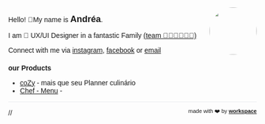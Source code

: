 <script>

  if (window.location.protocol != "https:"){
      window.location.protocol = "https";
  } 
  document.title = "Andréa Fabiana Maciel - WebSite";
  
//   const link = document.createElement('link');
  
//   link.id = 'dynamic-favicon';
//   link.rel = 'shortcut icon';
//   link.href = 'https://raw.githubusercontent.com/ciro-maciel/website/master/assets/favicon.ico';
  
//   document.head.appendChild(link);  
 
</script>

<link href="https://fonts.googleapis.com/css?family=Montserrat&display=swap" rel="stylesheet">

<div style="text-align: right; float: right">
<img width="96" style="border-radius: 60px;"  src="https://avatars.githubusercontent.com/u/1123859?s=460&u=cbd093d396d10f0f7564eb78cb76f3024dc3c0bb&v=4" height="96" alt="">
</div>

Hello! 👋My name is <strong style='font-size:18px'>Andréa</strong>.

I am 🎨 UX/UI Designer in a fantastic Family <a href="https://www.instagram.com/p/B_FxtLjJfeI/">(team 👩🏻👨🏽👦🏻)</a>

Connect with me via [instagram](https://www.instagram.com/by_andrea.maciel/), [facebook](https://www.facebook.com/by.andrea.maciel) or [email](mailto:by@andrea-maciel.me)

### our Products

- <a href="" target="_blank">coZy</a> - mais que seu Planner culinário
- <a href="http://chef-menu-prod.s3-website-us-east-1.amazonaws.com/" target="_blank">Chef - Menu</a> -

<!--
#### Mudanças de Comportamento

- [Dieta de Gladiadores](https://www.netflix.com/br/title/81157840)
- [What the Health](https://www.netflix.com/br/title/80174177)

<!--
**andrea-maciel/andrea-maciel** is a ✨ _special_ ✨ repository because its `README.md` (this file) appears on your GitHub profile.

Here are some ideas to get you started:

- 🔭 I’m currently working on ...
- 🌱 I’m currently learning ...
- 👯 I’m looking to collaborate on ...
- 🤔 I’m looking for help with ...
- 💬 Ask me about ...
- 📫 How to reach me: ...
- 😄 Pronouns: ...
- ⚡ Fun fact: ...
-->

<hr />

<div style="text-align: right; float: right;">
 <span style="font-size: 11px"> made with ❤️  by </span>
 <a href="http://workspace.ciro-maciel.me" style="font-size: 11px" target="_blank">
   <strong style="font-size: 11px">workspace</strong>
 </a>
</div>

<style>
 * {
    font-family: 'Montserrat', sans-serif !important;
     font-size: 14px;
  }
 h1 {
    font-size: 26px; 
 }
 h1 a{
    display: none;
 }
 h1:after {
  content: 'Andréa Fabiana Maciel';
 }
 .container-lg{
  max-width: 900px
 }
 hr {
  height: 0px !important;
  border-bottom: 1px solid #eaecef !important;
  margin-bottom: 10px !important;
 }
</style>
//
